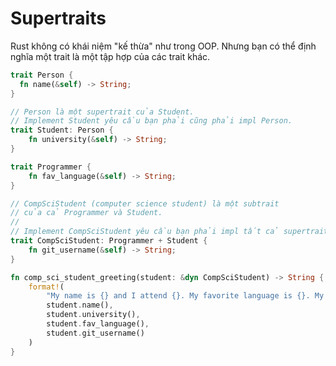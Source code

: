 # Supertraits

Rust không có khái niệm "kế thừa" như trong OOP.
Nhưng bạn có thể định nghĩa một trait là một tập hợp của các trait khác.

```rust
trait Person {
  fn name(&self) -> String;
}

// Person là một supertrait của Student.
// Implement Student yêu cầu bạn phải cũng phải impl Person.
trait Student: Person {
    fn university(&self) -> String;
}

trait Programmer {
    fn fav_language(&self) -> String;
}

// CompSciStudent (computer science student) là một subtrait
// của cả Programmer và Student.
//
// Implement CompSciStudent yêu cầu bạn phải impl tất cả supertraits.
trait CompSciStudent: Programmer + Student {
    fn git_username(&self) -> String;
}

fn comp_sci_student_greeting(student: &dyn CompSciStudent) -> String {
    format!(
        "My name is {} and I attend {}. My favorite language is {}. My Git username is {}",
        student.name(),
        student.university(),
        student.fav_language(),
        student.git_username()
    )
}

```
